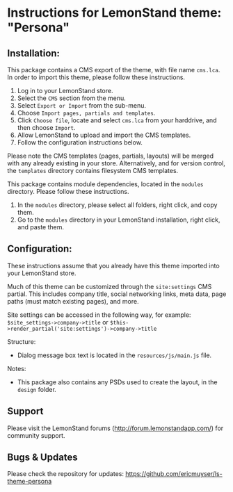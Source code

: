 Instructions for LemonStand theme: "Persona"
===================================================================================================


Installation:
---------------------------------------------------------------------------------------------------

This package contains a CMS export of the theme, with file name `cms.lca`. In order to import this 
theme, please follow these instructions.  
1. Log in to your LemonStand store.  
2. Select the `CMS` section from the menu.  
3. Select `Export or Import` from the sub-menu.  
4. Choose `Import pages, partials and templates`.  
5. Click `Choose file`, locate and select `cms.lca` from your harddrive, and then choose `Import`.  
6. Allow LemonStand to upload and import the CMS templates.  
7. Follow the configuration instructions below.  

Please note the CMS templates (pages, partials, layouts) will be merged with any already existing 
in your store. Alternatively, and for version control, the `templates` directory contains filesystem CMS templates.

This package contains module dependencies, located in the `modules` directory. Please follow these instructions.  
1. In the `modules` directory, please select all folders, right click, and copy them.
1. Go to the `modules` directory in your LemonStand installation, right click, and paste them.


Configuration:
---------------------------------------------------------------------------------------------------

These instructions assume that you already have this theme imported into your LemonStand store.

Much of this theme can be customized through the `site:settings` CMS partial. This includes company 
title, social networking links, meta data, page paths (must match 
existing pages), and more.

Site settings can be accessed in the following way, for example: `$site_settings->company->title` or 
`$this->render_partial('site:settings')->company->title`


Structure:
- Dialog message box text is located in the `resources/js/main.js` file.


Notes:
- This package also contains any PSDs used to create the layout, in the `design` folder.


Support
---------------------------------------------------------------------------------------------------

Please visit the LemonStand forums (http://forum.lemonstandapp.com/) for community support.

Bugs & Updates
---------------------------------------------------------------------------------------------------

Please check the repository for updates: https://github.com/ericmuyser/ls-theme-persona
